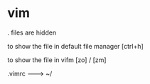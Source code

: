 # vim
.  files are hidden

to show the file in default file manager [ctrl+h]

to show the file in vifm [zo] / [zm]

.vimrc ---> ~/
